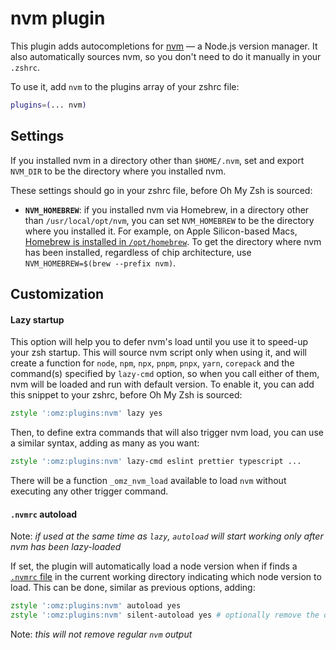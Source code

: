 # nvm plugin

This plugin adds autocompletions for [nvm](https://github.com/nvm-sh/nvm) — a Node.js version manager. It also
automatically sources nvm, so you don't need to do it manually in your `.zshrc`.

To use it, add `nvm` to the plugins array of your zshrc file:

```zsh
plugins=(... nvm)
```

## Settings

If you installed nvm in a directory other than `$HOME/.nvm`, set and export `NVM_DIR` to be the directory
where you installed nvm.

These settings should go in your zshrc file, before Oh My Zsh is sourced:

- **`NVM_HOMEBREW`**: if you installed nvm via Homebrew, in a directory other than `/usr/local/opt/nvm`, you
  can set `NVM_HOMEBREW` to be the directory where you installed it. For example, on Apple Silicon-based Macs,
  [Homebrew is installed in `/opt/homebrew`](https://docs.brew.sh/Installation). To get the directory where
  nvm has been installed, regardless of chip architecture, use `NVM_HOMEBREW=$(brew --prefix nvm)`.

## Customization

#### Lazy startup

This option will help you to defer nvm's load until you use it to speed-up your zsh startup. This will source
nvm script only when using it, and will create a function for `node`, `npm`, `npx`, `pnpm`, `pnpx`, `yarn`,
`corepack` and the command(s) specified by `lazy-cmd` option, so when you call either of them, nvm will be
loaded and run with default version. To enable it, you can add this snippet to your zshrc, before Oh My Zsh is
sourced:

```zsh
zstyle ':omz:plugins:nvm' lazy yes
```

Then, to define extra commands that will also trigger nvm load, you can use a similar syntax, adding as many
as you want:

```zsh
zstyle ':omz:plugins:nvm' lazy-cmd eslint prettier typescript ...
```

There will be a function `_omz_nvm_load` available to load `nvm` without executing any other trigger command.

#### `.nvmrc` autoload

Note: _if used at the same time as `lazy`, `autoload` will start working only after nvm has been lazy-loaded_

If set, the plugin will automatically load a node version when if finds a
[`.nvmrc` file](https://github.com/nvm-sh/nvm#nvmrc) in the current working directory indicating which node
version to load. This can be done, similar as previous options, adding:

```zsh
zstyle ':omz:plugins:nvm' autoload yes
zstyle ':omz:plugins:nvm' silent-autoload yes # optionally remove the output generated by NVM when autoloading
```

Note: _this will not remove regular `nvm` output_
